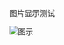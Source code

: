图片显示测试

![图示][1]

[1]:https://github.com/Alvin-yeats/GeeBand-Recording/blob/master/C%2B%2B%E9%9D%A2%E5%90%91%E5%AF%B9%E8%B1%A1%E9%AB%98%E7%BA%A7%E5%BC%80%E5%8F%91/%E5%9B%BE%E7%A4%BA.png